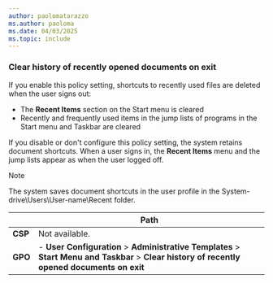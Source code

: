 ```yaml
---
author: paolomatarazzo
ms.author: paoloma
ms.date: 04/03/2025
ms.topic: include
---
```


### Clear history of recently opened documents on exit

If you enable this policy setting, shortcuts to recently used files are deleted when the user signs out:

- The **Recent Items** section on the Start menu is cleared
- Recently and frequently used items in the jump lists of programs in the Start menu and Taskbar are cleared

If you disable or don't configure this policy setting, the system retains document shortcuts. When a user signs in, the **Recent Items** menu and the jump lists appear as when the user logged off.

> [!NOTE]
> The system saves document shortcuts in the user profile in the System-drive\Users\User-name\Recent folder.

|  | Path |
|--|--|
| **CSP** | Not available. |
| **GPO** | - **User Configuration** > **Administrative Templates** > **Start Menu and Taskbar** > **Clear history of recently opened documents on exit** |
